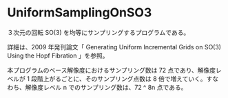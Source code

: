 # UniformSamplingOnSO3


３次元の回転 SO(3) を均等にサンプリングするプログラムである。

詳細は、2009 年発刊論文「 Generating Uniform Incremental Grids on SO(3) Using the Hopf Fibration 」を参照。

本プログラムのベース解像度におけるサンプリング数は 72 点であり、解像度レベルが 1 段階上がるごとに、そのサンプリング点数は 8 倍で増えていく。すなわち、解像度レベル n でのサンプリング数は、72 ^ 8n 点である。




